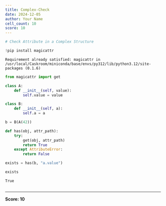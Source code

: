 ```yaml
---
title: Complex-Check
date: 2024-12-05
author: Your Name
cell_count: 10
score: 10
---
```


```python
# Check Attribute in a Complex Structure
```


```python
!pip install magicattr
```

    Requirement already satisfied: magicattr in /usr/local/Caskroom/miniconda/base/envs/py312/lib/python3.12/site-packages (0.1.6)



```python
from magicattr import get

```


```python
class A:
    def __init__(self, value):
        self.value = value

```


```python
class B:
    def __init__(self, a):
        self.a = a
```


```python
b = B(A(42))
```


```python
def has(obj, attr_path):
    try:
        get(obj, attr_path)
        return True
    except AttributeError:
        return False
```


```python
exists = has(b, "a.value")
```


```python
exists
```




    True




```python

```


---
**Score: 10**
